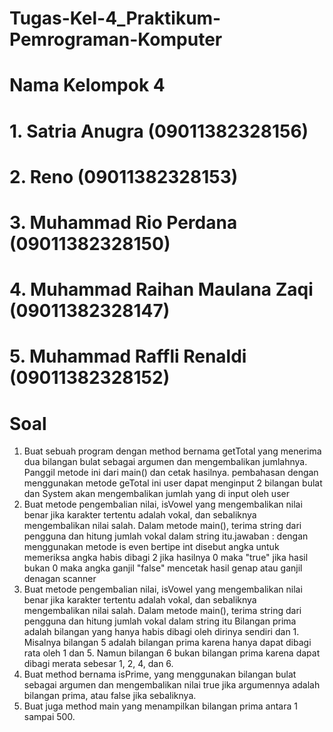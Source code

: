 # Tugas-Kel-4_Praktikum-Pemrograman-Komputer
# Nama Kelompok 4
# 1. Satria Anugra  (09011382328156)
# 2. Reno (09011382328153)
# 3. Muhammad Rio Perdana  (09011382328150)
# 4. Muhammad Raihan Maulana Zaqi  (09011382328147)
# 5. Muhammad Raffli Renaldi  (09011382328152)

# Soal
1. Buat sebuah program dengan method bernama getTotal yang menerima dua bilangan bulat sebagai argumen dan mengembalikan jumlahnya. Panggil metode ini dari main() dan cetak hasilnya. pembahasan dengan menggunakan metode geTotal ini user dapat menginput 2 bilangan bulat dan System akan mengembalikan jumlah yang di input oleh user
2. Buat metode pengembalian nilai, isVowel yang mengembalikan nilai benar jika karakter tertentu adalah vokal, dan sebaliknya mengembalikan nilai salah. Dalam metode main(), terima string dari pengguna dan hitung jumlah vokal dalam string itu.jawaban :  dengan menggunakan metode is even bertipe int disebut angka untuk memeriksa angka habis dibagi 2 jika hasilnya 0 maka "true" jika hasil bukan 0 maka angka ganjil "false" mencetak hasil genap atau ganjil denagan scanner
3. Buat metode pengembalian nilai, isVowel yang mengembalikan nilai benar jika karakter tertentu adalah vokal, dan sebaliknya mengembalikan nilai salah. Dalam metode main(), terima string dari pengguna dan hitung jumlah vokal dalam string itu
Bilangan prima adalah bilangan yang hanya habis dibagi oleh dirinya sendiri dan 1. Misalnya bilangan 5 adalah bilangan prima karena hanya dapat dibagi rata oleh 1 dan 5. Namun bilangan 6 bukan bilangan prima karena dapat dibagi merata sebesar 1, 2, 4, dan 6.
4. Buat method bernama isPrime, yang menggunakan bilangan bulat sebagai argumen dan mengembalikan nilai true jika argumennya adalah bilangan prima, atau false jika sebaliknya.
5. Buat juga method main yang menampilkan bilangan prima antara 1 sampai 500.
